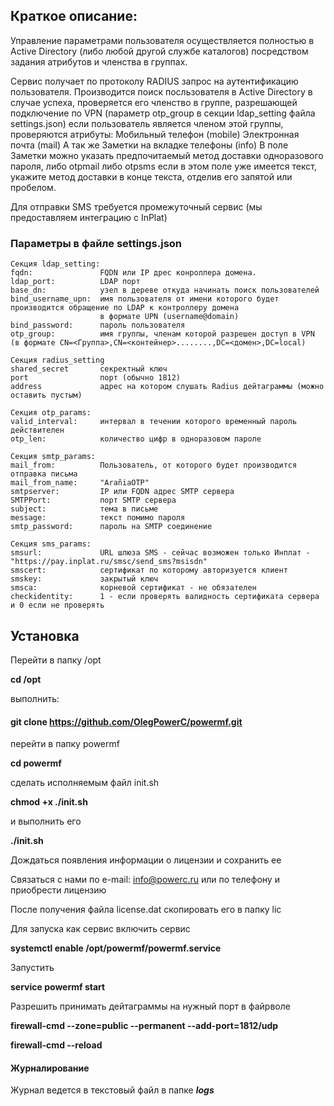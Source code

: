 ## Краткое описание:
Управление параметрами пользователя осуществляется полностью в Active Directory (либо любой другой службе каталогов)
посредством задания атрибутов и членства в группах.

Сервис получает по протоколу RADIUS запрос на аутентификацию пользователя.
Производится поиск посльзователя в Active Directory
в случае успеха, проверяется его членство в группе, разрешающей подключение по VPN (параметр otp_group в секции ldap_setting файла settings.json)
если пользователь является членом этой группы, проверяются атрибуты:
Мобильный телефон (mobile)
Электронная почта (mail)
А так же Заметки на вкладке телефоны (info)
В поле Заметки можно указать предпочитаемый метод доставки одноразового пароля, либо otpmail либо otpsms
если в этом поле уже имеется текст, укажите метод доставки в конце текста, отделив его запятой или пробелом.

Для отправки SMS требуется промежуточный сервис (мы предоставляем интеграцию с InPlat)

### Параметры в файле settings.json

    Секция ldap_setting:
    fqdn:               FQDN или IP дрес конроллера домена.
    ldap_port:          LDAP порт
    base_dn:            узел в дереве откуда начинать поиск пользователей
    bind_username_upn:  имя пользователя от имени которого будет производится обращение по LDAP к контроллеру домена
                        в формате UPN (username@domain)
    bind_password:      пароль пользователя
    otp_group:          имя группы, членам которой разрешен доступ в VPN (в формате CN=<Группа>,CN=<контейнер>........,DC=<домен>,DC=local)
    
    Секция radius_setting
    shared_secret       секректный ключ
    port                порт (обычно 1812)
    address             адрес на котором слушать Radius дейтаграммы (можно оставить пустым)

    Секция otp_params:
    valid_interval:     интервал в течении которого временный пароль действителен
    otp_len:            количество цифр в одноразовом пароле
    
    Секция smtp_params:
    mail_from:          Пользователь, от которого будет производится отправка письма
    mail_from_name:     "ArañiaOTP"
    smtpserver:         IP или FQDN адрес SMTP сервера
    SMTPPort:           порт SMTP сервера
    subject:            тема в письме
    message:            текст помимо пароля
    smtp_password:      пароль на SMTP соединение
    
    Секция sms_params:
    smsurl:             URL шлюза SMS - сейчас возможен только Инплат - "https://pay.inplat.ru/smsc/send_sms?msisdn"
    smscert:            сертификат по которому авторизуется клиент
    smskey:             закрытый ключ
    smsca:              корневой сертификат - не обязателен
    checkidentity:      1 - если проверять валидность сертификата сервера и 0 если не проверять

## Установка
Перейти в папку /opt

**cd /opt**

выполнить:
#### git clone https://github.com/OlegPowerC/powermf.git
перейти в папку powermf

**cd powermf**

сделать исполняемым файл init.sh

**chmod +x ./init.sh**

и выполнить его

**./init.sh**

Дождаться появления информации о лицензии и сохранить ее

Связаться с нами по e-mail: info@powerc.ru или по телефону и приобрести лицензию

После получения файла license.dat скопировать его в папку lic

Для запуска как сервис включить сервис

**systemctl enable /opt/powermf/powermf.service**

Запустить

**service powermf start**

Разрешить принимать дейтаграммы на нужный порт в файрволе

**firewall-cmd --zone=public --permanent --add-port=1812/udp**

**firewall-cmd --reload**

#### Журналирование
Журнал ведется в текстовый файл в папке ***logs***
